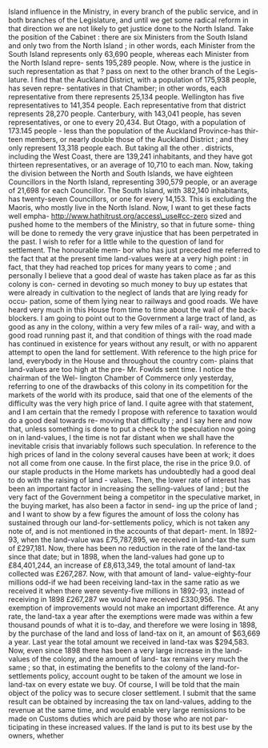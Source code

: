 Island influence in the Ministry, in every branch of the public service, and in both branches of the Legislature, and until we get some radical reform in that direction we are not likely to get justice done to the North Island. Take the position of the Cabinet : there are six Ministers from the South Island and only two from the North Island ; in other words, each Minister from the South Island represents only 63,690 people, whereas each Minister from the North Island repre- sents 195,289 people. Now, where is the justice in such representation as that ? pass on next to the other branch of the Legis- lature. I find that the Auckland District, with a population of 175,938 people, has seven repre- sentatives in that Chamber; in other words, each representative from there represents 25,134 people. Wellington has five representatives to 141,354 people. Each representative from that district represents 28,270 people. Canterbury, with 143,041 people, has seven representatives, or one to every 20,434. But Otago, with a population of 173.145 people - less than the population of the Auckland Province-has thir- teen members, or nearly double those of the Auckland District ; and they only represent 13,318 people each. But taking all the other . districts, including the West Coast, there are 139,241 inhabitants, and they have got thirteen representatives, or an average of 10,710 to each man. Now, taking the division between the North and South Islands, we have eighteen Councillors in the North Island, representing 390,579 people, or an average of 21,698 for each Councillor. The South Island, with 382,140 inhabitants, has twenty-seven Councillors, or one for every 14,153. This is excluding the Maoris, who mostly live in the North Island. Now, I want to get these facts well empha- http://www.hathitrust.org/access\_use#cc-zero sized and pushed home to the members of the Ministry, so that in future some- thing will be done to remedy the very grave injustice that has been perpetrated in the past. I wish to refer for a little while to the question of land for settlement. The honourable mem- bor who has just preceded me referred to the fact that at the present time land-values were at a very high point : in fact, that they had reached top prices for many years to come ; and personally I believe that a good deal of waste has taken place as far as this colony is con- cerned in devoting so much money to buy up estates that were already in cultivation to the neglect of lands that are lying ready for occu- pation, some of them lying near to railways and good roads. We have heard very much in this House from time to time about the wail of the back-blockers. I am going to point out to the Government a large tract of land, as good as any in the colony, within a very few miles of a rail- way, and with a good road running past it, and that condition of things with the road made has continued in existence for years without any result, or with no apparent attempt to open the land for settlement. With reference to the high price for land, everybody in the House and throughout the country com- plains that land-values are too high at the pre- Mr. Fowlds sent time. I notice the chairman of the Wel- lington Chamber of Commerce only yesterday, referring to one of the drawbacks of this colony in its competition for the markets of the world with its produce, said that one of the elements of the difficulty was the very high price of land. I quite agree with that statement, and I am certain that the remedy I propose with reference to taxation would do a good deal towards re- moving that difficulty ; and I say here and now that, unless something is done to put a check to the speculation now going on in land-values, I the time is not far distant when we shall have the inevitable crisis that invariably follows such speculation. In reference to the high prices of land in the colony several causes have been at work; it does not all come from one cause. In the first place, the rise in the price 9.0. of our staple products in the Home markets has undoubtedly had a good deal to do with the raising of land - values. Then, the lower rate of interest has been an important factor in increasing the selling-values of land ; but the very fact of the Government being a competitor in the speculative market, in the buying market, has also been a factor in send- ing up the price of land ; and I want to show by a few figures the amount of loss the colony has sustained through our land-for-settlements policy, which is not taken any note of, and is not mentioned in the accounts of that depart- ment. In 1892-93, when the land-value was £75,787,895, we received in land-tax the sum of £297,181. Now, there has been no reduction in the rate of the land-tax since that date; but in 1898, when the land-values had gone up to £84,401,244, an increase of £8,613,349, the total amount of land-tax collected was £267,287. Now, with that amount of land- value-eighty-four millions odd-if we had been receiving land-tax in the same ratio as we received it when there were seventy-five millions in 1892-93, instead of receiving in 1898 £267,287 we would have received £330,956. The exemption of improvements would not make an important difference. At any rate, the land-tax a year after the exemptions were made was within a few thousand pounds of what it is to-day, and therefore we were losing in 1898, by the purchase of the land and loss of land-tax on it, an amount of $63,669 a year. Last year the total amount we received in land-tax was $294,583. Now, even since 1898 there has been a very large increase in the land- values of the colony, and the amount of land- tax remains very much the same ; so that, in estimating the benefits to the colony of the land-for-settlements policy, account ought to be taken of the amount we lose in land-tax on every estate we buy. Of course, I will be told that the main object of the policy was to secure closer settlement. I submit that the same result can be obtained by increasing the tax on land-values, adding to the revenue at the same time, and would enable very large remissions to be made on Customs duties which are paid by those who are not par- ticipating in these increased values. If the land is put to its best use by the owners, whether 